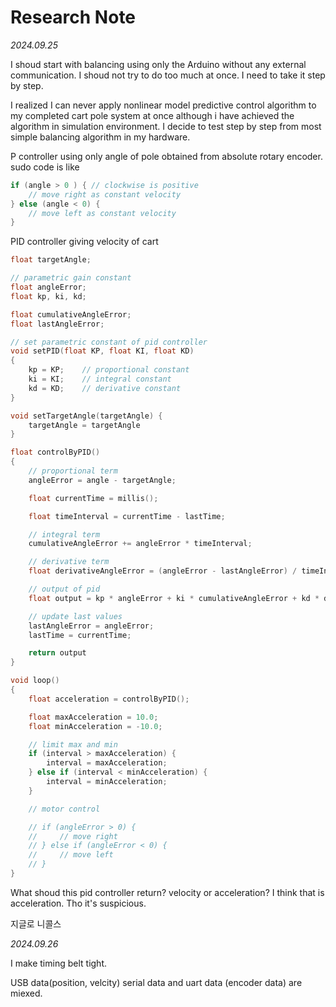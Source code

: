 # Research Note

*2024.09.25*

I shoud start with balancing using only the Arduino without any external communication. I shoud not try to do too much at once. I need to take it step by step.

I realized I can never apply nonlinear model predictive control algorithm to my completed cart pole system at once although i have achieved the algorithm in simulation environment. I decide to test step by step from most simple balancing algorithm in my hardware.

P controller using only angle of pole obtained from absolute rotary encoder. sudo code is like

```cpp
if (angle > 0 ) { // clockwise is positive
    // move right as constant velocity
} else (angle < 0) {
    // move left as constant velocity
}
```

PID controller giving velocity of cart

```cpp
float targetAngle;

// parametric gain constant
float angleError;
float kp, ki, kd;

float cumulativeAngleError;
float lastAngleError;

// set parametric constant of pid controller
void setPID(float KP, float KI, float KD) 
{
    kp = KP;    // proportional constant
    ki = KI;    // integral constant
    kd = KD;    // derivative constant
}

void setTargetAngle(targetAngle) {
    targetAngle = targetAngle
}

float controlByPID()
{
    // proportional term
    angleError = angle - targetAngle;

    float currentTime = millis();

    float timeInterval = currentTime - lastTime;

    // integral term
    cumulativeAngleError += angleError * timeInterval;

    // derivative term
    float derivativeAngleError = (angleError - lastAngleError) / timeInterval;

    // output of pid
    float output = kp * angleError + ki * cumulativeAngleError + kd * derivativeAngleError;

    // update last values
    lastAngleError = angleError;
    lastTime = currentTime;

    return output
}

void loop()
{
    float acceleration = controlByPID(); 

    float maxAcceleration = 10.0; 
    float minAcceleration = -10.0;

    // limit max and min
    if (interval > maxAcceleration) {
        interval = maxAcceleration;
    } else if (interval < minAcceleration) {
        interval = minAcceleration;
    }

    // motor control

    // if (angleError > 0) {
    //     // move right
    // } else if (angleError < 0) {
    //     // move left
    // }
}
```

What shoud this pid controller return? velocity or acceleration? I think that is acceleration. Tho it's suspicious.

지글로 니콜스

*2024.09.26*

I make timing belt tight.

USB data(position, velcity) serial data and uart data (encoder data) are miexed.

